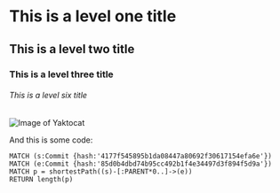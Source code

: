 # This is a level one title
## This is a level two title
### This is a level three title
###### This is a level six title

![Image of Yaktocat](https://octodex.github.com/images/yaktocat.png)

And this is some code:
```
MATCH (s:Commit {hash:'4177f545895b1da08447a80692f30617154efa6e'})
MATCH (e:Commit {hash:'85d0b4dbd74b95cc492b1f4e34497d3f894f5d9a'})
MATCH p = shortestPath((s)-[:PARENT*0..]->(e))
RETURN length(p)
```
